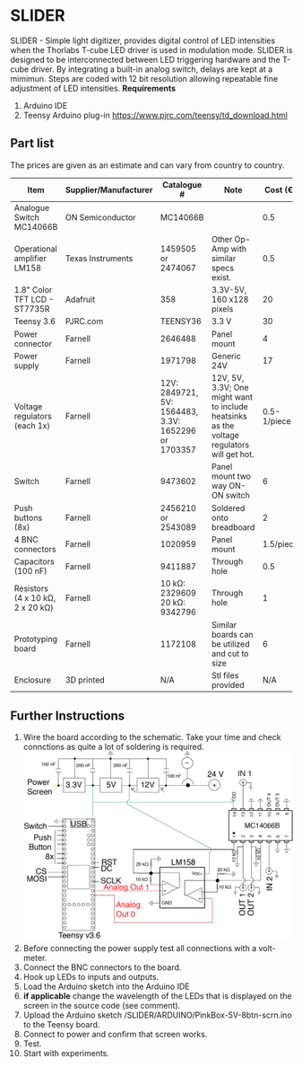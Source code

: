 # SLIDER

SLIDER - Simple light digitizer, provides digital control of LED intensities when the Thorlabs T-cube LED driver 
is used in modulation mode. SLIDER is designed to be interconnected between LED triggering hardware and the T-cube driver.
By integrating a built-in analog switch, delays are kept at a mimimun. Steps are coded with 12 bit resolution allowing repeatable fine adjustment of LED intensities.
**Requirements**
1. Arduino IDE
1. Teensy Arduino plug-in https://www.pjrc.com/teensy/td_download.html



## Part list

The prices are given as an estimate and can vary from country to country.

Item | Supplier/Manufacturer | Catalogue # | Note | Cost (€)
------------ | ------------- | ------------- | ------------- | -------------
Analogue Switch MC14066B | ON Semiconductor | MC14066B | | 0.5
Operational amplifier LM158 | Texas Instruments | 1459505 or 2474067 | Other Op-Amp with similar specs exist. | 0.5
1.8" Color TFT LCD - ST7735R | Adafruit | 358 | 3.3V-5V, 160 x128 pixels| 20
Teensy 3.6 |PJRC.com| TEENSY36 | 3.3 V| 30
Power connector | Farnell | 2646488 | Panel mount | 4
Power supply | Farnell | 1971798 | Generic 24V | 17
Voltage regulators (each 1x) | Farnell | 12V: 2849721, 5V: 1564483, 3.3V: 1652296 or 1703357 | 12V, 5V, 3.3V; One might want to include heatsinks as the voltage regulators will get hot. | 0.5-1/piece
Switch | Farnell | 9473602 | Panel mount two way ON-ON switch  | 6
Push buttons (8x) | Farnell | 2456210 or 2543089 | Soldered onto breadboard | 2
4 BNC connectors  | Farnell | 1020959 | Panel mount | 1.5/piece
Capacitors (100 nF) | Farnell | 9411887 | Through hole | 0.5
Resistors (4 x 10 kΩ, 2 x 20 kΩ)| Farnell | 10 kΩ: 2329609 20 kΩ: 9342796 | Through hole | 1
Prototyping board | Farnell | 1172108 | Similar boards can be utilized and cut to size | 6
Enclosure | 3D printed | N/A | Stl files provided | N/A





## Further Instructions

1. Wire the board according to the schematic. Take your time and check connctions as quite a lot of soldering is required. 
![Circuit Image](https://github.com/Kolelab/Fluorescence-Microscopy-Tools/blob/master/SLIDER/Circuit%20SLIDER.png)
1. Before connecting the power supply test all connections with a volt-meter.
1. Connect the BNC connectors to the board.
1. Hook up LEDs to inputs and outputs.
1. Load the Arduino sketch into the Arduino IDE
1. **if applicable** change the wavelength of the LEDs that is displayed on the screen in the source code (see comment).
1. Upload the Arduino sketch /SLIDER/ARDUINO/PinkBox-5V-8btn-scrn.ino to the Teensy board.
1. Connect to power and confirm that screen works.
1. Test.
1. Start with experiments.

